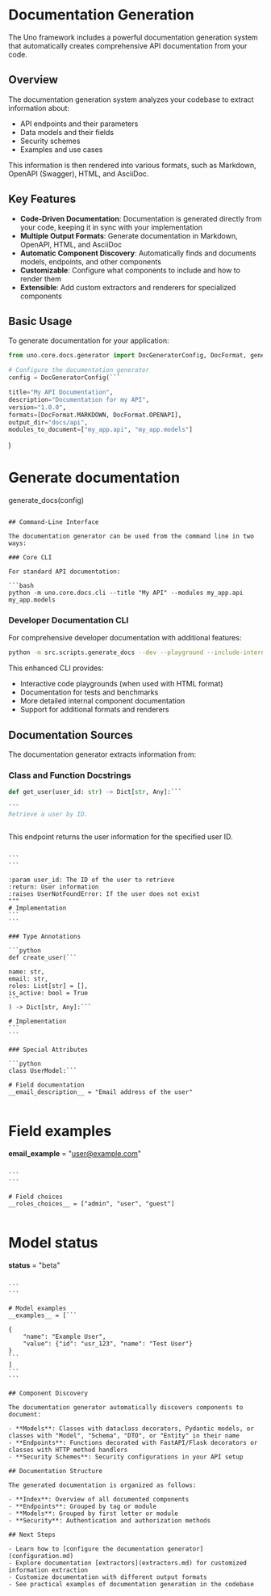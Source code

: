 # Documentation Generation

The Uno framework includes a powerful documentation generation system that automatically creates comprehensive API documentation from your code.

## Overview

The documentation generation system analyzes your codebase to extract information about:

- API endpoints and their parameters
- Data models and their fields
- Security schemes
- Examples and use cases

This information is then rendered into various formats, such as Markdown, OpenAPI (Swagger), HTML, and AsciiDoc.

## Key Features

- **Code-Driven Documentation**: Documentation is generated directly from your code, keeping it in sync with your implementation
- **Multiple Output Formats**: Generate documentation in Markdown, OpenAPI, HTML, and AsciiDoc
- **Automatic Component Discovery**: Automatically finds and documents models, endpoints, and other components
- **Customizable**: Configure what components to include and how to render them
- **Extensible**: Add custom extractors and renderers for specialized components

## Basic Usage

To generate documentation for your application:

```python
from uno.core.docs.generator import DocGeneratorConfig, DocFormat, generate_docs

# Configure the documentation generator
config = DocGeneratorConfig(```

title="My API Documentation",
description="Documentation for my API",
version="1.0.0",
formats=[DocFormat.MARKDOWN, DocFormat.OPENAPI],
output_dir="docs/api",
modules_to_document=["my_app.api", "my_app.models"]
```
)

# Generate documentation
generate_docs(config)
```

## Command-Line Interface

The documentation generator can be used from the command line in two ways:

### Core CLI

For standard API documentation:

```bash
python -m uno.core.docs.cli --title "My API" --modules my_app.api my_app.models
```

### Developer Documentation CLI

For comprehensive developer documentation with additional features:

```bash
python -m src.scripts.generate_docs --dev --playground --include-internal --modules my_app
```

This enhanced CLI provides:
- Interactive code playgrounds (when used with HTML format)
- Documentation for tests and benchmarks
- More detailed internal component documentation
- Support for additional formats and renderers

## Documentation Sources

The documentation generator extracts information from:

### Class and Function Docstrings

```python
def get_user(user_id: str) -> Dict[str, Any]:```

"""
Retrieve a user by ID.
``````

```
```

This endpoint returns the user information for the specified user ID.
``````

```
```

:param user_id: The ID of the user to retrieve
:return: User information
:raises UserNotFoundError: If the user does not exist
"""
# Implementation
```
```

### Type Annotations

```python
def create_user(```

name: str,
email: str,
roles: List[str] = [],
is_active: bool = True
```
) -> Dict[str, Any]:```

# Implementation
```
```

### Special Attributes

```python
class UserModel:```

# Field documentation
__email_description__ = "Email address of the user"
``````

```
```

# Field examples
__email_example__ = "user@example.com"
``````

```
```

# Field choices
__roles_choices__ = ["admin", "user", "guest"]
``````

```
```

# Model status
__status__ = "beta"
``````

```
```

# Model examples
__examples__ = [```

{
    "name": "Example User",
    "value": {"id": "usr_123", "name": "Test User"}
}
```
]
```
```

## Component Discovery

The documentation generator automatically discovers components to document:

- **Models**: Classes with dataclass decorators, Pydantic models, or classes with "Model", "Schema", "DTO", or "Entity" in their name
- **Endpoints**: Functions decorated with FastAPI/Flask decorators or classes with HTTP method handlers
- **Security Schemes**: Security configurations in your API setup

## Documentation Structure

The generated documentation is organized as follows:

- **Index**: Overview of all documented components
- **Endpoints**: Grouped by tag or module
- **Models**: Grouped by first letter or module
- **Security**: Authentication and authorization methods

## Next Steps

- Learn how to [configure the documentation generator](configuration.md)
- Explore documentation [extractors](extractors.md) for customized information extraction
- Customize documentation with different output formats
- See practical examples of documentation generation in the codebase
